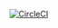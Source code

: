 [![CircleCI](https://circleci.com/gh/enowicka/question-board.svg?style=svg)](https://circleci.com/gh/enowicka/question-board)